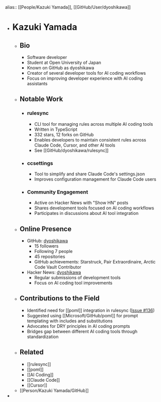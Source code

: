 alias:: [[People/Kazuki Yamada]], [[GitHub/User/dyoshikawa]]
- # Kazuki Yamada
	- ## Bio
		- Software developer
		- Student at Open University of Japan
		- Known on GitHub as dyoshikawa
		- Creator of several developer tools for AI coding workflows
		- Focus on improving developer experience with AI coding assistants
	- ## Notable Work
		- ### rulesync
			- CLI tool for managing rules across multiple AI coding tools
			- Written in TypeScript
			- 332 stars, 12 forks on GitHub
			- Enables developers to maintain consistent rules across Claude Code, Cursor, and other AI tools
			- See [[GitHub/dyoshikawa/rulesync]]
		- ### ccsettings
			- Tool to simplify and share Claude Code's settings.json
			- Improves configuration management for Claude Code users
		- ### Community Engagement
			- Active on Hacker News with "Show HN" posts
			- Shares development tools focused on AI coding workflows
			- Participates in discussions about AI tool integration
	- ## Online Presence
		- GitHub: [dyoshikawa](https://github.com/dyoshikawa)
			- 15 followers
			- Following 7 people
			- 45 repositories
			- GitHub achievements: Starstruck, Pair Extraordinaire, Arctic Code Vault Contributor
		- Hacker News: [dyoshikawa](https://news.ycombinator.com/submitted?id=dyoshikawa)
			- Regular submissions of development tools
			- Focus on AI coding tool improvements
	- ## Contributions to the Field
		- Identified need for [[poml]] integration in rulesync ([Issue #136](https://github.com/dyoshikawa/rulesync/issues/136))
		- Suggested using [[Microsoft/GitHub/poml]] for prompt templating with includes and substitutions
		- Advocates for DRY principles in AI coding prompts
		- Bridges gap between different AI coding tools through standardization
	- ## Related
		- [[rulesync]]
		- [[poml]]
		- [[AI Coding]]
		- [[Claude Code]]
		- [[Cursor]]
	- [[Person/Kazuki Yamada/GitHub]]
-